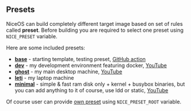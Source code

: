 ## Presets

NiceOS can build completely different target image based on set of rules called __preset__. Before building you are required to select one preset using `NICE_PRESET` variable.

Here are some included presets:
- __[base](base/)__ - starting template, testing preset, [GitHub action](https://github.com/solcloud/NiceOS/actions/workflows/test.yml)
- __[dev](dev/)__ - my development environment featuring docker, [YouTube](https://youtu.be/cPaDJTJbgwQ)
- __[ghost](ghost/)__ - my main desktop machine, [YouTube](https://youtu.be/SNuNFt7kSIE)
- __[leti](leti/)__ - my laptop machine
- __[minimal](minimal/)__ - simple & fast ram disk only + kernel + busybox binaries, but you can add anything to it of course, use ldd or static, [YouTube](https://youtu.be/4CH8b0HnIu8)

Of course user can provide [own preset](https://github.com/solcloud/NiceOS#users-presets) using `NICE_PRESET_ROOT` variable.

